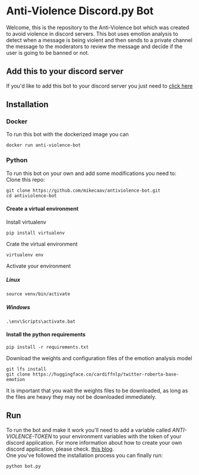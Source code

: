 # Anti-Violence Discord.py Bot
Welcome, this is the repository to the Anti-Violence bot which
was created to avoid violence in discord servers. This bot uses emotion analysis to detect when a message is being violent
and then sends to a private channel the message to the moderators to
review the message and decide if the user is going to be banned or not.

## Add this to your discord server
If you'd like to add this bot to your discord server you just need to
<a href='https://discord.com/api/oauth2/authorize?client_id=859471254703833099&permissions=8&scope=bot'>click here</a>


## Installation
### Docker
To run this bot with the dockerized image you can 
```
docker run anti-violence-bot
```

### Python
To run this bot on your own and add some modifications you need to: <br/>
Clone this repo:
```
git clone https://github.com/mikecaav/antiviolence-bot.git
cd antiviolence-bot
```

#### Create a virtual environment
Install virtualenv
```
pip install virtualenv
```
Crate the virtual environment
```
virtualenv env
```
Activate your environment
##### Linux
```
source venv/bin/activate
```
##### Windows
```
.\env\Scripts\activate.bat
```

#### Install the python requirements

```
pip install -r requirements.txt
```

Download the weights and configuration files of the emotion analysis model
```
git lfs install
git clone https://huggingface.co/cardiffnlp/twitter-roberta-base-emotion
```
It is important that you wait the weights files to be downloaded, as long
as the files are heavy they may not be downloaded immediately.


## Run
To run the bot and make it work you'll need to add a variable called 
<i>ANTI-VIOLENCE-TOKEN</i> to your environment variables with the token of your
discord application. For more information about how to create your
own discord application, please check. 
<a href='https://www.freecodecamp.org/news/create-a-discord-bot-with-python/'>this blog</a>.
</br>
One you've followed the installation process you can finally run:
```
python bot.py
```
